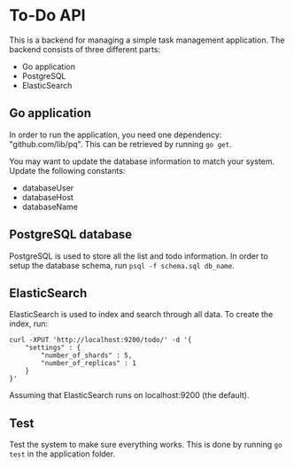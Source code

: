 # To-Do API

This is a backend for managing a simple task management application.
The backend consists of three different parts:

- Go application
- PostgreSQL
- ElasticSearch

## Go application

In order to run the application, you need one dependency: "github.com/lib/pq".
This can be retrieved by running `go get`.

You may want to update the database information to match your system.
Update the following constants:

- databaseUser
- databaseHost
- databaseName

## PostgreSQL database

PostgreSQL is used to store all the list and todo information.
In order to setup the database schema, run `psql -f schema.sql db_name`.

## ElasticSearch

ElasticSearch is used to index and search through all data.
To create the index, run:

```
curl -XPUT 'http://localhost:9200/todo/' -d '{
    "settings" : {
        "number_of_shards" : 5, 
        "number_of_replicas" : 1 
    }
}'
```

Assuming that ElasticSearch runs on localhost:9200 (the default).

## Test

Test the system to make sure everything works.
This is done by running `go test` in the application folder.
